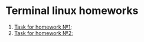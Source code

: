 # Terminal linux homeworks

1. [Task for homework №1](https://docs.google.com/document/d/1hwRe9HmeNBuBPS2aGLX9jLSm9PHiJcu-jdYZL0pQepA/edit?usp=share_link);
2. [Task for homework №2](https://docs.google.com/document/d/1bcf5r_dd0PZj1j0KZO7OQzLUSRm-RqnjVYJBZK4bIUI/edit?usp=share_link);
